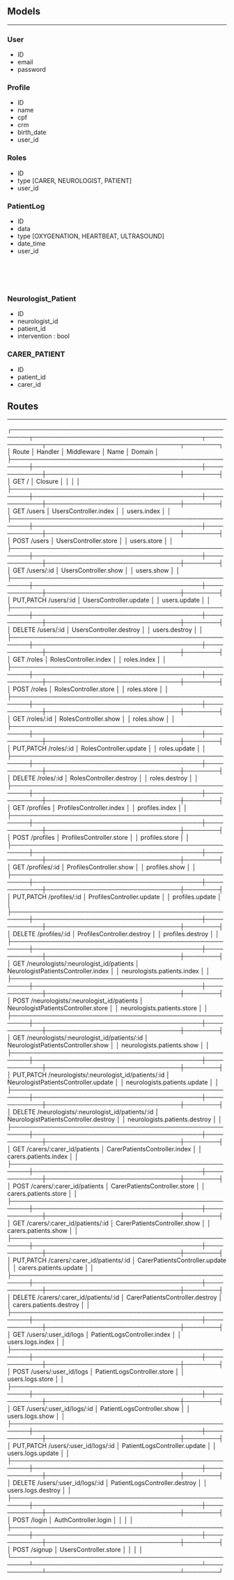 ## Models

---

### User

- ID
- email
- password

### Profile

- ID
- name
- cpf
- crm
- birth_date
- user_id

### Roles

- ID
- type [CARER, NEUROLOGIST, PATIENT]
- user_id

### PatientLog

- ID
- data
- type [OXYGENATION, HEARTBEAT, ULTRASOUND]
- date_time
- user_id
  <br/>
  <br/>
  <br/>
  <br/>
  <br/>

### Neurologist_Patient

- ID
- neurologist_id
- patient_id
- intervention : bool

### CARER_PATIENT

- ID
- patient_id
- carer_id

## Routes

---

┌──────────────────────────────────────────────────────┬───────────────────────────────────────┬────────────┬───────────────────────────────┬────────┐
│ Route │ Handler │ Middleware │ Name │ Domain │
├──────────────────────────────────────────────────────┼───────────────────────────────────────┼────────────┼───────────────────────────────┼────────┤
│ GET / │ Closure │ │ │ │
├──────────────────────────────────────────────────────┼───────────────────────────────────────┼────────────┼───────────────────────────────┼────────┤
│ GET /users │ UsersController.index │ │ users.index │ │
├──────────────────────────────────────────────────────┼───────────────────────────────────────┼────────────┼───────────────────────────────┼────────┤
│ POST /users │ UsersController.store │ │ users.store │ │
├──────────────────────────────────────────────────────┼───────────────────────────────────────┼────────────┼───────────────────────────────┼────────┤
│ GET /users/:id │ UsersController.show │ │ users.show │ │
├──────────────────────────────────────────────────────┼───────────────────────────────────────┼────────────┼───────────────────────────────┼────────┤
│ PUT,PATCH /users/:id │ UsersController.update │ │ users.update │ │
├──────────────────────────────────────────────────────┼───────────────────────────────────────┼────────────┼───────────────────────────────┼────────┤
│ DELETE /users/:id │ UsersController.destroy │ │ users.destroy │ │
├──────────────────────────────────────────────────────┼───────────────────────────────────────┼────────────┼───────────────────────────────┼────────┤
│ GET /roles │ RolesController.index │ │ roles.index │ │
├──────────────────────────────────────────────────────┼───────────────────────────────────────┼────────────┼───────────────────────────────┼────────┤
│ POST /roles │ RolesController.store │ │ roles.store │ │
├──────────────────────────────────────────────────────┼───────────────────────────────────────┼────────────┼───────────────────────────────┼────────┤
│ GET /roles/:id │ RolesController.show │ │ roles.show │ │
├──────────────────────────────────────────────────────┼───────────────────────────────────────┼────────────┼───────────────────────────────┼────────┤
│ PUT,PATCH /roles/:id │ RolesController.update │ │ roles.update │ │
├──────────────────────────────────────────────────────┼───────────────────────────────────────┼────────────┼───────────────────────────────┼────────┤
│ DELETE /roles/:id │ RolesController.destroy │ │ roles.destroy │ │
├──────────────────────────────────────────────────────┼───────────────────────────────────────┼────────────┼───────────────────────────────┼────────┤
│ GET /profiles │ ProfilesController.index │ │ profiles.index │ │
├──────────────────────────────────────────────────────┼───────────────────────────────────────┼────────────┼───────────────────────────────┼────────┤
│ POST /profiles │ ProfilesController.store │ │ profiles.store │ │
├──────────────────────────────────────────────────────┼───────────────────────────────────────┼────────────┼───────────────────────────────┼────────┤
│ GET /profiles/:id │ ProfilesController.show │ │ profiles.show │ │
├──────────────────────────────────────────────────────┼───────────────────────────────────────┼────────────┼───────────────────────────────┼────────┤
│ PUT,PATCH /profiles/:id │ ProfilesController.update │ │ profiles.update │ │
├──────────────────────────────────────────────────────┼───────────────────────────────────────┼────────────┼───────────────────────────────┼────────┤
│ DELETE /profiles/:id │ ProfilesController.destroy │ │ profiles.destroy │ │
├──────────────────────────────────────────────────────┼───────────────────────────────────────┼────────────┼───────────────────────────────┼────────┤
│ GET /neurologists/:neurologist_id/patients │ NeurologistPatientsController.index │ │ neurologists.patients.index │ │
├──────────────────────────────────────────────────────┼───────────────────────────────────────┼────────────┼───────────────────────────────┼────────┤
│ POST /neurologists/:neurologist_id/patients │ NeurologistPatientsController.store │ │ neurologists.patients.store │ │
├──────────────────────────────────────────────────────┼───────────────────────────────────────┼────────────┼───────────────────────────────┼────────┤
│ GET /neurologists/:neurologist_id/patients/:id │ NeurologistPatientsController.show │ │ neurologists.patients.show │ │
├──────────────────────────────────────────────────────┼───────────────────────────────────────┼────────────┼───────────────────────────────┼────────┤
│ PUT,PATCH /neurologists/:neurologist_id/patients/:id │ NeurologistPatientsController.update │ │ neurologists.patients.update │ │
├──────────────────────────────────────────────────────┼───────────────────────────────────────┼────────────┼───────────────────────────────┼────────┤
│ DELETE /neurologists/:neurologist_id/patients/:id │ NeurologistPatientsController.destroy │ │ neurologists.patients.destroy │ │
├──────────────────────────────────────────────────────┼───────────────────────────────────────┼────────────┼───────────────────────────────┼────────┤
│ GET /carers/:carer_id/patients │ CarerPatientsController.index │ │ carers.patients.index │ │
├──────────────────────────────────────────────────────┼───────────────────────────────────────┼────────────┼───────────────────────────────┼────────┤
│ POST /carers/:carer_id/patients │ CarerPatientsController.store │ │ carers.patients.store │ │
├──────────────────────────────────────────────────────┼───────────────────────────────────────┼────────────┼───────────────────────────────┼────────┤
│ GET /carers/:carer_id/patients/:id │ CarerPatientsController.show │ │ carers.patients.show │ │
├──────────────────────────────────────────────────────┼───────────────────────────────────────┼────────────┼───────────────────────────────┼────────┤
│ PUT,PATCH /carers/:carer_id/patients/:id │ CarerPatientsController.update │ │ carers.patients.update │ │
├──────────────────────────────────────────────────────┼───────────────────────────────────────┼────────────┼───────────────────────────────┼────────┤
│ DELETE /carers/:carer_id/patients/:id │ CarerPatientsController.destroy │ │ carers.patients.destroy │ │
├──────────────────────────────────────────────────────┼───────────────────────────────────────┼────────────┼───────────────────────────────┼────────┤
│ GET /users/:user_id/logs │ PatientLogsController.index │ │ users.logs.index │ │
├──────────────────────────────────────────────────────┼───────────────────────────────────────┼────────────┼───────────────────────────────┼────────┤
│ POST /users/:user_id/logs │ PatientLogsController.store │ │ users.logs.store │ │
├──────────────────────────────────────────────────────┼───────────────────────────────────────┼────────────┼───────────────────────────────┼────────┤
│ GET /users/:user_id/logs/:id │ PatientLogsController.show │ │ users.logs.show │ │
├──────────────────────────────────────────────────────┼───────────────────────────────────────┼────────────┼───────────────────────────────┼────────┤
│ PUT,PATCH /users/:user_id/logs/:id │ PatientLogsController.update │ │ users.logs.update │ │
├──────────────────────────────────────────────────────┼───────────────────────────────────────┼────────────┼───────────────────────────────┼────────┤
│ DELETE /users/:user_id/logs/:id │ PatientLogsController.destroy │ │ users.logs.destroy │ │
├──────────────────────────────────────────────────────┼───────────────────────────────────────┼────────────┼───────────────────────────────┼────────┤
│ POST /login │ AuthController.login │ │ │ │
├──────────────────────────────────────────────────────┼───────────────────────────────────────┼────────────┼───────────────────────────────┼────────┤
│ POST /signup │ UsersController.store │ │ │ │
└──────────────────────────────────────────────────────┴───────────────────────────────────────┴────────────┴───────────────────────────────┴────────┘

